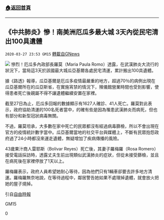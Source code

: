 ###  [:house:返回首頁](https://github.com/ourhimalayas/txt)
---

## 《中共肺炎》慘！南美洲厄瓜多最大城 3天內從民宅清出100具遺體
`2020-03-27 23:53 GM15` [轉載自GNews](https://gnews.org/zh-hant/154826/)

![](https://s3-ap-northeast-1.amazonaws.com/news.guo.offload.media/wp-content/uploads/2020/03/27234836/phpmI2adf.jpg)
慘烈！厄瓜多內政部長羅莫（Maria Paula Romo）透露，在武漢肺炎大流行的狀況下，當局這3天於該國最大城瓜亞基爾各處民宅清運，累計搬出100具遺體。

據《路透》報導，瓜亞基爾是厄瓜多疫情最嚴重的地方，超過70％的病例出現在瓜亞基爾所在的瓜亞斯省，在實施宵禁的情況下，殯儀館營業時間也受到影響，使得患者死亡後親屬不得不讓遺體繼續安置在家裡。

截至27日為止，厄瓜多回報的數據顯示有1627人確診、41人死亡。羅莫對此表示，政府協助清運的100名死者當中，的確有些是因為罹患武漢肺炎而病死，但也有部分和新型冠狀病毒無關。

不過，羅莫坦承，大多數在家中死亡的民眾都沒有經過病毒篩檢，所以不會出現在官方的疫情統計數字當中。瓜亞基爾當地的社交平台與媒體上，不斷有民眾抱怨政府過了24小時都沒來運走遺體，無疑增加了疾病傳播的風險。

43歲果汁商人雷耶斯（Bolivar Reyes）死亡後，其妻子羅梅羅（Rosa Romero）接受電話採訪時，透露丈夫生前出現類似武漢肺炎的症狀，但從未接受篩檢，並且在病死後在家裡停放了1天以上。

羅梅羅表示，政府人員希望她耐心等待，因為他們只有1輛車卻要去許多地方清運。羅梅羅無奈地說，在等待過程中，鄰居警告她如果不處理掉遺體，就會放火把她的屋子燒掉。

引自[自由時報](https://news.ltn.com.tw/news/world/breakingnews/3115520)

GM15

0
